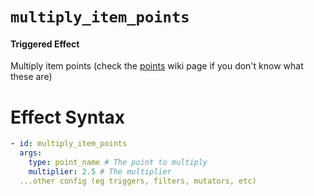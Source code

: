 # `multiply_item_points`
#### Triggered Effect

Multiply item points (check the [points](https://plugins.auxilor.io/effects/points) wiki page if you don't know what these are)

# Effect Syntax
```yaml
- id: multiply_item_points
  args:
    type: point_name # The point to multiply
    multiplier: 2.5 # The multiplier
  ...other config (eg triggers, filters, mutators, etc)
```